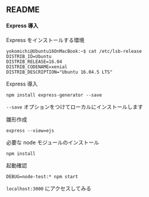 ## README

#### Express 導入
  
Express をインストールする環境  
```
yokomichi@Ubuntu16OnMacBook:~$ cat /etc/lsb-release 
DISTRIB_ID=Ubuntu
DISTRIB_RELEASE=16.04
DISTRIB_CODENAME=xenial
DISTRIB_DESCRIPTION="Ubuntu 16.04.5 LTS"
```
  
Express 導入  
```
npm install express-generator --save
```
`--save` オプションをつけてローカルにインストールします  
  
雛形作成  
```
express --view=ejs
```
  
必要な node モジュールのインストール  
```
npm install
```
  
起動確認  
```
DEBUG=node-test:* npm start
```
  
`localhost:3000` にアクセスしてみる  
